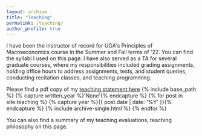 ```yaml
---
layout: archive
title: "Teaching"
permalink: /teaching/
author_profile: true
---
```


I have been the instructor of record for UGA's Principles of Macroeconomics course in the Summer and Fall terms of '22. You can find the syllabi I used on this page. I have also served as a TA for several graduate courses, where my responsibilities included grading assignments, holding office hours to address assignments, tests, and student queries, conducting recitation classes, and teaching programming.

Please find a pdf copy of my [teaching statement here](/teaching/teaching_statement.pdf)
{% include base_path %}
{% capture written_year %}'None'{% endcapture %}
{% for post in site.teaching %}
  {% capture year %}{{ post.date | date: '%Y' }}{% endcapture %}
  {% include archive-single.html %}
{% endfor %}

You can also find a summary of my teaching evaluations, teaching philosophy on this page.
